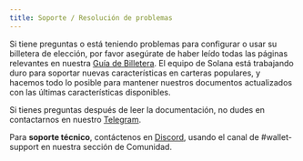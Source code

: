 ```yaml
---
title: Soporte / Resolución de problemas
---
```


Si tiene preguntas o está teniendo problemas para configurar o usar su billetera de elección, por favor asegúrate de haber leído todas las páginas relevantes en nuestra [Guía de Billetera](paper-wallet.md). El equipo de Solana está trabajando duro para soportar nuevas características en carteras populares, y hacemos todo lo posible para mantener nuestros documentos actualizados con las últimas características disponibles.

Si tienes preguntas después de leer la documentación, no dudes en contactarnos en nuestro [Telegram](https://t.me/solanaio).

Para **soporte técnico**, contáctenos en [Discord](https://discordapp.com/invite/pquxPsq), usando el canal de #wallet-support en nuestra sección de Comunidad.
